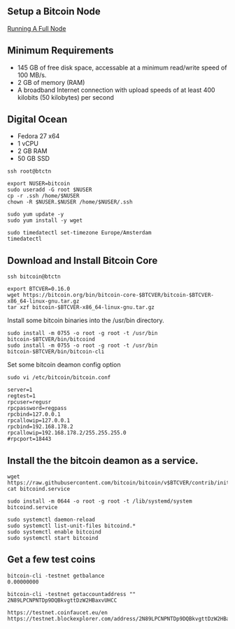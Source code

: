 Setup a Bitcoin Node
--------------------

[Running A Full Node](https://bitcoin.org/en/full-node)

## Minimum Requirements

* 145 GB of free disk space, accessable at a minimum read/write speed of 100 MB/s.
* 2 GB of memory (RAM)
* A broadband Internet connection with upload speeds of at least 400 kilobits (50 kilobytes) per second

## Digital Ocean

* Fedora 27 x64
* 1 vCPU
* 2 GB RAM
* 50 GB SSD

```
ssh root@btctn

export NUSER=bitcoin
sudo useradd -G root $NUSER
cp -r .ssh /home/$NUSER
chown -R $NUSER.$NUSER /home/$NUSER/.ssh

sudo yum update -y
sudo yum install -y wget

sudo timedatectl set-timezone Europe/Amsterdam
timedatectl 
```

## Download and Install Bitcoin Core

```
ssh bitcoin@btctn

export BTCVER=0.16.0
wget https://bitcoin.org/bin/bitcoin-core-$BTCVER/bitcoin-$BTCVER-x86_64-linux-gnu.tar.gz
tar xzf bitcoin-$BTCVER-x86_64-linux-gnu.tar.gz 
```

Install some bitcoin binaries into the /usr/bin directory.

```
sudo install -m 0755 -o root -g root -t /usr/bin bitcoin-$BTCVER/bin/bitcoind
sudo install -m 0755 -o root -g root -t /usr/bin bitcoin-$BTCVER/bin/bitcoin-cli
```

Set some bitcoin deamon config option 
    
```
sudo vi /etc/bitcoin/bitcoin.conf

server=1
regtest=1
rpcuser=regusr
rpcpassword=regpass
rpcbind=127.0.0.1
rpcallowip=127.0.0.1
rpcbind=192.168.178.2
rpcallowip=192.168.178.2/255.255.255.0
#rpcport=18443
```

## Install the the bitcoin deamon as a service.

```
wget https://raw.githubusercontent.com/bitcoin/bitcoin/v$BTCVER/contrib/init/bitcoind.service
cat bitcoind.service

sudo install -m 0644 -o root -g root -t /lib/systemd/system bitcoind.service

sudo systemctl daemon-reload
sudo systemctl list-unit-files bitcoind.*
sudo systemctl enable bitcoind
sudo systemctl start bitcoind
```
    
## Get a few test coins

```
bitcoin-cli -testnet getbalance
0.00000000

bitcoin-cli -testnet getaccountaddress ""
2N89LPCNPNTDp9DQBkvgttDzW2HBaxvUHCC

https://testnet.coinfaucet.eu/en
https://testnet.blockexplorer.com/address/2N89LPCNPNTDp9DQBkvgttDzW2HBaxvUHCC
```

